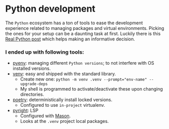 # Python development

The `Python` ecosystem has a ton of tools to ease the development experience
related to managing packages and virtual environments. Picking the ones for
your setup can be a daunting task at first.
Luckily there is this [Real Python post](https://realpython.com/python-virtual-environments-a-primer/)
which helps making an informative decision.

### I ended up with following tools:

* [pyenv](https://github.com/pyenv/pyenv): managing different `Python versions`;
    to not interfere with OS installed versions.
* [venv](https://docs.python.org/3/library/venv.html): easy and
    shipped with the standard library.
    - Create new one: `python -m venv .venv --prompt="env-name" --upgrade-deps`
    - My shell is programmed to activate/deactivate these upon changing directories.
* [poetry](https://python-poetry.org/): deterministically install locked versions.
    - Configured to use `in-project` virtualenv.
* [pyright](https://github.com/microsoft/pyright): LSP
    - Configured with [Mason](https://github.com/williamboman/mason.nvim).
    - Looks at the `.venv` project local packages.
